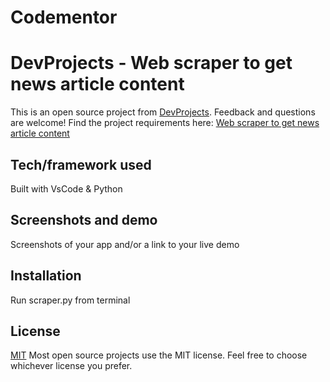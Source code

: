 # Codementor

# DevProjects - Web scraper to get news article content

This is an open source project from [DevProjects](http://www.codementor.io/projects). Feedback and questions are welcome!
Find the project requirements here: [Web scraper to get news article content](https://www.codementor.io/projects/tool/web-scraper-to-get-news-article-content-atx32d46qe)

## Tech/framework used
Built with VsCode & Python

## Screenshots and demo
Screenshots of your app and/or a link to your live demo

## Installation
Run scraper.py from terminal

## License
[MIT](https://choosealicense.com/licenses/mit/)
Most open source projects use the MIT license. Feel free to choose whichever license you prefer.
